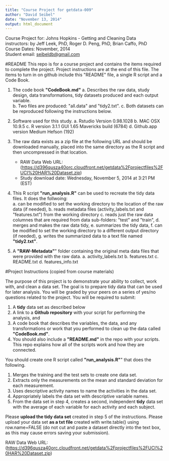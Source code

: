 ```yaml
---
title: "Course Project for getdata-009"
author: "David Seibel"
date: "November 13, 2014"
output: html_document
---
```

Course Project for: Johns Hopkins - Getting and Cleaning Data  
instructors: by Jeff Leek, PhD, Roger D. Peng, PhD, Brian Caffo, PhD  
Course Dates: November, 2014  
Student email: seibeldb@gmail.com  

#README
This repo is for a course project and contains the items required to complete the project.  Project instructions are at the end of this file.  The items to turn in on github include this "README" file, a single R script and a Code Book.


1. The code book **"CodeBook.md"** 
    a. Describes the raw data, study design, data transformations, tidy datasets produced and each output variable.  
    b. Two files are produced: "all.data" and "tidy2.txt".
    c. Both datasets can be reproduced following the instructions below.

2. Software used for this study.
    a. Rstudio Version 0.98.1028
    b. MAC OSX 10.9.5
    c. R version 3.1.1 GUI 1.65 Mavericks build (6784)
    d. Github.app version Medium Hefson (192)
    
3. The raw data exists as a zip file at the following URL and should be downloaded manually, placed into the same directory as the R script and then uncompressed in that location.
    * RAW Data Web URL: (https://d396qusza40orc.cloudfront.net/getdata%2Fprojectfiles%2FUCI%20HAR%20Dataset.zip)  
    * Study download date: Wednesday, November 5, 2014 at 3:21 PM (EST)

4. This R script **"run_analysis.R"** can be used to recreate the tidy data files.  It does the follwoing:   
    a. can be modified to set the working directory to the location of the raw data (if needed),
    b. reads metadata files (activity_labels.txt and "features.txt") from the working directory
    c. reads just the raw data columnes that are required from data sub-folders: "test" and "train",
    d. merges and makes the raw data tidy,
    e. summarizes the tidy data,
    f. can be modified to set the working directory to a different output directory (if needed),
    g. writes the summarized data to a text file named **"tidy2.txt"**.

5. A **"RAW-Metadata"**" folder containing the original meta data files that were provided with the raw data.
    a. activity_labels.txt
    b. features.txt
    c. README.txt
    d. features_info.txt
    
    


#Project Instructions 
(copied from course materials)

The purpose of this project is to demonstrate your ability to collect, work with, and clean a data set. The goal is to prepare tidy data that can be used for later analysis. You will be graded by your peers on a series of yes/no questions related to the project. You will be required to submit:  
 
1.  A **tidy** data set as described below  
2.  A link to a **Github repository** with your script for performing the analysis, and   
3.  A code book that describes the variables, the data, and any transformations or work that you performed to clean up the data called **"CodeBook.md"**.   
4.  You should also include a **"README.md"** in the repo with your scripts. This repo explains how all of the scripts work and how they are connected.   
 
You should create one R script called **"run_analysis.R"**" that does the following.  

1. Merges the training and the test sets to create one data set.  
2. Extracts only the measurements on the mean and standard deviation for each measurement.  
3. Uses descriptive activity names to name the activities in the data set.  
4. Appropriately labels the data set with descriptive variable names.  
5. From the data set in step 4, creates a second, independent **tidy** data set with the average of each variable for each activity and each subject.


Please **upload the tidy data set** created in step 5 of the instructions. Please upload your data set **as a txt file** created with write.table() using row.name=FALSE (do not cut and paste a dataset directly into the text box, as this may cause errors saving your submission).

RAW Data Web URL: (https://d396qusza40orc.cloudfront.net/getdata%2Fprojectfiles%2FUCI%20HAR%20Dataset.zip)  
  